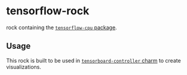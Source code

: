 # tensorflow-rock

rock containing the [`tensorflow-cpu` package](https://pypi.org/project/tensorflow-cpu/).

## Usage
This rock is built to be used in [`tensorboard-controller` charm](https://charmhub.io/tensorboard-controller) to create visualizations.
